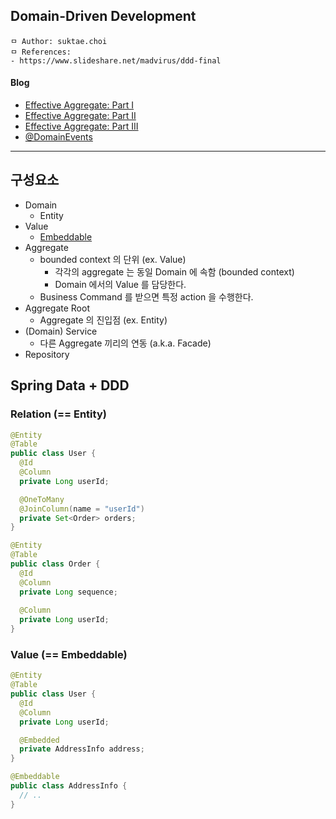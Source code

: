 ## Domain-Driven Development

```
ㅁ Author: suktae.choi
ㅁ References:
- https://www.slideshare.net/madvirus/ddd-final
```

#### Blog

- [Effective Aggregate: Part I](https://dddcommunity.org/wp-content/uploads/files/pdf_articles/Vernon_2011_1.pdf)
- [Effective Aggregate: Part II](https://dddcommunity.org/wp-content/uploads/files/pdf_articles/Vernon_2011_2.pdf)
- [Effective Aggregate: Part III](https://dddcommunity.org/wp-content/uploads/files/pdf_articles/Vernon_2011_3.pdf)
- [@DomainEvents](https://www.baeldung.com/spring-data-ddd)

***

## 구성요소

- Domain
  - Entity
- Value
  - [Embeddable](https://github.com/cheese10yun/spring-jpa-best-practices/blob/master/doc/step-04.md)
- Aggregate
  - bounded context 의 단위 (ex. Value)
    - 각각의 aggregate 는 동일 Domain 에 속함 (bounded context)
    - Domain 에서의 Value 를 담당한다.
  - Business Command 를 받으면 특정 action 을 수행한다.
- Aggregate Root
  - Aggregate 의 진입점 (ex. Entity)
- (Domain) Service
  - 다른 Aggregate 끼리의 연동 (a.k.a. Facade)
- Repository

## Spring Data + DDD

### Relation (== Entity)

```java
@Entity
@Table
public class User {
  @Id
  @Column
  private Long userId;

  @OneToMany
  @JoinColumn(name = "userId")
  private Set<Order> orders;
}

@Entity
@Table
public class Order {
  @Id
  @Column
  private Long sequence;
  
  @Column
  private Long userId;
}
```

### Value (== Embeddable)

```java
@Entity
@Table
public class User {
  @Id
  @Column
  private Long userId;

  @Embedded
  private AddressInfo address;
}

@Embeddable
public class AddressInfo {
  // ..
}
```

